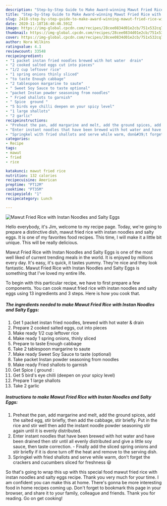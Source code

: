 ```yaml
---
description: "Step-by-Step Guide to Make Award-winning Mawut Fried Rice with Instan Noodles and Salty Eggs"
title: "Step-by-Step Guide to Make Award-winning Mawut Fried Rice with Instan Noodles and Salty Eggs"
slug: 2418-step-by-step-guide-to-make-award-winning-mawut-fried-rice-with-instan-noodles-and-salty-eggs
date: 2020-11-18T16:40:46.591Z
image: https://img-global.cpcdn.com/recipes/28cee0834d01e2cb/751x532cq70/mawut-fried-rice-with-instan-noodles-and-salty-eggs-recipe-main-photo.jpg
thumbnail: https://img-global.cpcdn.com/recipes/28cee0834d01e2cb/751x532cq70/mawut-fried-rice-with-instan-noodles-and-salty-eggs-recipe-main-photo.jpg
cover: https://img-global.cpcdn.com/recipes/28cee0834d01e2cb/751x532cq70/mawut-fried-rice-with-instan-noodles-and-salty-eggs-recipe-main-photo.jpg
author: Nora Wilkins
ratingvalue: 4.1
reviewcount: 33548
recipeingredient:
- "1 packet instan fried noodles brewed with hot water  drain"
- "2 cooked salted eggs cut into pieces"
- "1/2 cup leftover rice"
- "1 spring onions thinly sliced"
- "to taste Enough cabbage"
- "2 tablespoon margarine to saute"
- " Sweet Soy Sauce to taste optional"
- "packet Instan powder seasoning from noodles"
- " Fried shallots to garnish"
- " Spice  ground "
- "5 birds eye chilli deepen on your spicy level"
- "1 large shallots"
- "2 garlic"
recipeinstructions:
- "Preheat the pan, add margarine and melt, add the ground spices, add the salted egg, stir briefly, then add the cabbage, stir briefly. Put in the rice and stir well then add the instant noodle powder seasoning stir again until it is evenly distributed."
- "Enter instant noodles that have been brewed with hot water and have been drained then stir until all evenly distributed and give a little soy sauce, then taste correction. Finally add the sliced ​​spring onions and stir briefly if it is done turn off the heat and remove to the serving dish."
- "Springkel with fried shallots and serve while warm, don&#39;t forget the crackers and cucumbers sliced for freshness 😃"
categories:
- Recipe
tags:
- mawut
- fried
- rice

katakunci: mawut fried rice 
nutrition: 132 calories
recipecuisine: American
preptime: "PT12M"
cooktime: "PT35M"
recipeyield: "1"
recipecategory: Lunch

---
```



![Mawut Fried Rice with Instan Noodles and Salty Eggs](https://img-global.cpcdn.com/recipes/28cee0834d01e2cb/751x532cq70/mawut-fried-rice-with-instan-noodles-and-salty-eggs-recipe-main-photo.jpg)

Hello everybody, it's Jim, welcome to my recipe page. Today, we're going to prepare a distinctive dish, mawut fried rice with instan noodles and salty eggs. It is one of my favorites food recipes. This time, I will make it a little bit unique. This will be really delicious.

Mawut Fried Rice with Instan Noodles and Salty Eggs is one of the most well liked of current trending meals in the world. It is enjoyed by millions every day. It's easy, it's quick, it tastes yummy. They're nice and they look fantastic. Mawut Fried Rice with Instan Noodles and Salty Eggs is something that I've loved my entire life.




To begin with this particular recipe, we have to first prepare a few components. You can cook mawut fried rice with instan noodles and salty eggs using 13 ingredients and 3 steps. Here is how you cook that.

<!--inarticleads1-->

##### The ingredients needed to make Mawut Fried Rice with Instan Noodles and Salty Eggs:

1. Get 1 packet instan fried noodles, brewed with hot water &amp; drain
1. Prepare 2 cooked salted eggs, cut into pieces
1. Make ready 1/2 cup leftover rice
1. Make ready 1 spring onions, thinly sliced
1. Prepare to taste Enough cabbage
1. Take 2 tablespoon margarine to saute
1. Make ready  Sweet Soy Sauce to taste (optional)
1. Take packet Instan powder seasoning from noodles
1. Make ready  Fried shallots to garnish
1. Get  Spice ( ground :
1. Get 5 bird&#39;s eye chilli (deepen on your spicy level)
1. Prepare 1 large shallots
1. Take 2 garlic




<!--inarticleads2-->

##### Instructions to make Mawut Fried Rice with Instan Noodles and Salty Eggs:

1. Preheat the pan, add margarine and melt, add the ground spices, add the salted egg, stir briefly, then add the cabbage, stir briefly. Put in the rice and stir well then add the instant noodle powder seasoning stir again until it is evenly distributed.
1. Enter instant noodles that have been brewed with hot water and have been drained then stir until all evenly distributed and give a little soy sauce, then taste correction. - Finally add the sliced ​​spring onions and stir briefly if it is done turn off the heat and remove to the serving dish.
1. Springkel with fried shallots and serve while warm, don&#39;t forget the crackers and cucumbers sliced for freshness 😃




So that's going to wrap this up with this special food mawut fried rice with instan noodles and salty eggs recipe. Thank you very much for your time. I am confident you can make this at home. There's gonna be more interesting food in home recipes coming up. Don't forget to bookmark this page in your browser, and share it to your family, colleague and friends. Thank you for reading. Go on get cooking!
